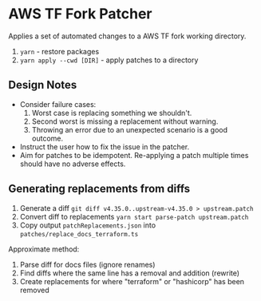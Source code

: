 # AWS TF Fork Patcher

Applies a set of automated changes to a AWS TF fork working directory.

1. `yarn` - restore packages
2. `yarn apply --cwd [DIR]` - apply patches to a directory

## Design Notes

- Consider failure cases:
  1. Worst case is replacing something we shouldn't.
  2. Second worst is missing a replacement without warning.
  3. Throwing an error due to an unexpected scenario is a good outcome.
- Instruct the user how to fix the issue in the patcher.
- Aim for patches to be idempotent. Re-applying a patch multiple times should have no adverse effects.

## Generating replacements from diffs

1. Generate a diff `git diff v4.35.0..upstream-v4.35.0 > upstream.patch`
2. Convert diff to replacements `yarn start parse-patch upstream.patch`
3. Copy output `patchReplacements.json` into `patches/replace_docs_terraform.ts`

Approximate method:

1. Parse diff for docs files (ignore renames)
2. Find diffs where the same line has a removal and addition (rewrite)
3. Create replacements for where "terraform" or "hashicorp" has been removed

